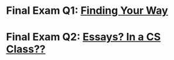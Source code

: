 # Final Exam Q1: [Finding Your Way](https://github.com/vamsikrishna1999/AI-Projects/blob/main/Final/CS%20520%20Fall%202022%20-%20Exam%20Q1.pdf)


# Final Exam Q2: [Essays? In a CS Class??](https://github.com/vamsikrishna1999/AI-Projects/blob/main/Final/CS%20520%20Fall%202022%20-%20Exam%20Q2.pdf)
